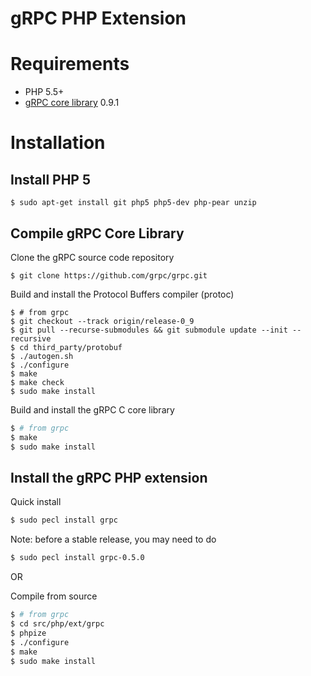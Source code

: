 gRPC PHP Extension
==================

# Requirements

 * PHP 5.5+
 * [gRPC core library](https://github.com/grpc/grpc) 0.9.1

# Installation

## Install PHP 5

```
$ sudo apt-get install git php5 php5-dev php-pear unzip
```

## Compile gRPC Core Library

Clone the gRPC source code repository

```
$ git clone https://github.com/grpc/grpc.git
```

Build and install the Protocol Buffers compiler (protoc)

```
$ # from grpc
$ git checkout --track origin/release-0_9
$ git pull --recurse-submodules && git submodule update --init --recursive
$ cd third_party/protobuf
$ ./autogen.sh
$ ./configure
$ make
$ make check
$ sudo make install
```

Build and install the gRPC C core library

```sh
$ # from grpc
$ make
$ sudo make install
```

## Install the gRPC PHP extension

Quick install

```sh
$ sudo pecl install grpc
```

Note: before a stable release, you may need to do

```sh
$ sudo pecl install grpc-0.5.0
```

OR

Compile from source

```sh
$ # from grpc
$ cd src/php/ext/grpc
$ phpize
$ ./configure
$ make
$ sudo make install
```
